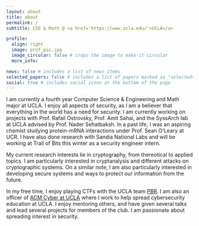 ```yaml
---
layout: about
title: about
permalink: /
subtitle: CSE & Math @ <a href='https://www.ucla.edu/'>UCLA</a>

profile:
  align: right
  image: prof_pic.jpg
  image_circular: false # crops the image to make it circular
  more_info: 

news: false # includes a list of news items
selected_papers: false # includes a list of papers marked as "selected={true}"
social: true # includes social icons at the bottom of the page
---
```


I am currently a fourth year Computer Science & Engineering and Math major at UCLA. I enjoy all aspects of security, as I am a believer that everything in the world has a need for security. I am currently working on projects with Prof. Rafail Ostrovsky, Prof. Amit Sahai, and the SyssArch lab at UCLA advised by Prof. Nader Sehatbaksh. In a past life, I was an aspiring chemist studying protein-mRNA interactions under Prof. Sean O'Leary at UCR. I have also done research with Sandia National Labs and will be working at Trail of Bits this winter as a security engineer intern.

My current research interests lie in cryptography, from thereotical to applied topics. I am particularly interested in cryptanalysis and different attacks on cryptographic systems. On a similar note, I am also particularly interested in developing secure systems and ways to protect our information from the future.

In my free time, I enjoy playing CTFs with the UCLA team [PBR](https://ctftime.org/team/186494/). I am also an officer of [ACM Cyber at UCLA](https://acmcyber.com) where I work to help spread cybersecurity education at UCLA. I enjoy mentoring others, and have given several talks and lead several projects for members of the club. I am passionate about spreading interest in security.


<!-- Write your biography here. Tell the world about yourself. Link to your favorite [subreddit](http://reddit.com). You can put a picture in, too. The code is already in, just name your picture `prof_pic.jpg` and put it in the `img/` folder.

Put your address / P.O. box / other info right below your picture. You can also disable any of these elements by editing `profile` property of the YAML header of your `_pages/about.md`. Edit `_bibliography/papers.bib` and Jekyll will render your [publications page](/al-folio/publications/) automatically.

Link to your social media connections, too. This theme is set up to use [Font Awesome icons](https://fontawesome.com/) and [Academicons](https://jpswalsh.github.io/academicons/), like the ones below. Add your Facebook, Twitter, LinkedIn, Google Scholar, or just disable all of them. -->

